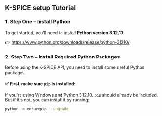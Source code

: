 ## K-SPICE setup Tutorial 

### 1. Step One – Install Python 

To get started, you’ll need to install **Python version 3.12.10**.

👉 https://www.python.org/downloads/release/python-31210/




### 2. Step Two – Install Required Python Packages

Before using the K-SPICE API, you need to install some useful Python packages.

#### ✅ First, make sure `pip` is installed:

If you're using Windows and Python 3.12.10, `pip` should already be included. But if it's not, you can install it by running:

```bash
python -m ensurepip --upgrade
